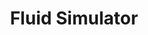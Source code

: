 ---
title: Fluid Simulator
order: 0
description: A browser-based sandbox that lets you paint color and force into an incompressible fluid in real time. Built with p5.js.   
highlight: fluid
---